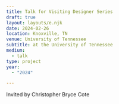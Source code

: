 ```yaml
---
title: Talk for Visiting Designer Series
draft: true
layout: layouts/e.njk
date: 2024-02-26
location: Knoxville, TN
venue: University of Tennessee
subtitle: at the University of Tennessee
medium:
  - talk
type: project
year:
  - "2024"

---
```


Invited by Christopher Bryce Cote